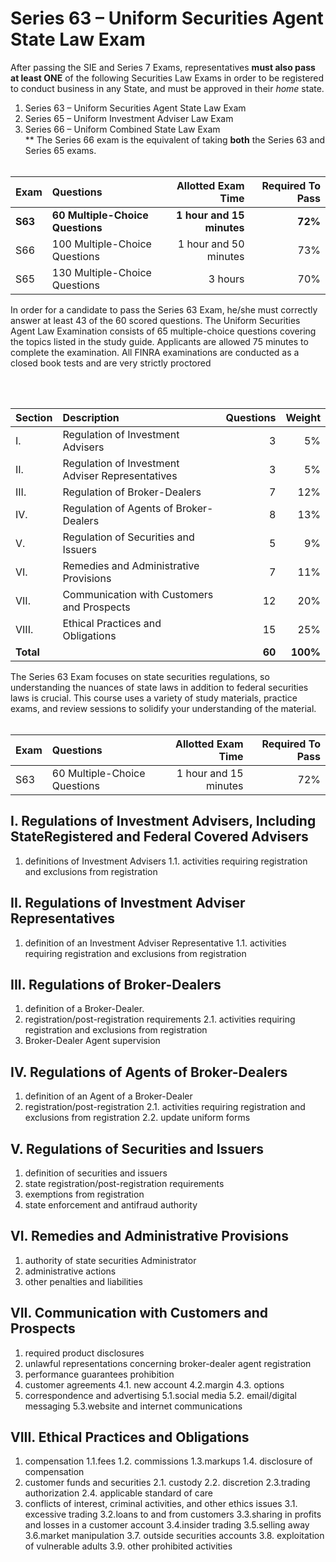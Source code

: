 # Series 63 – Uniform Securities Agent State Law Exam </br>

After passing the SIE and Series 7 Exams, representatives **must also pass at least ONE** of the following Securities Law Exams in order to be registered to conduct business in any State, and must be approved in their *home* state.

1. Series 63 – Uniform Securities Agent State Law Exam </br>
2. Series 65 – Uniform Investment Adviser Law Exam</br>
3. Series 66 – Uniform Combined State Law Exam</br>
** The Series 66 exam is the equivalent of taking **both** the Series 63 and Series 65 exams.</br></br>

| Exam    | Questions | Allotted Exam Time | Required To Pass |
| :-------- | :------- | -------: |-------: |
| **S63**   | **60 Multiple-Choice Questions**   | **1 hour and 15 minutes**    | **72%** |
| S66    | 100 Multiple-Choice Questions   | 1 hour and 50 minutes    | 73% |
| S65    | 130 Multiple-Choice Questions    | 3 hours   | 70% |

In order for a candidate to pass the Series 63 Exam, he/she must correctly answer at least 43 of the 60 scored questions. The Uniform Securities Agent Law Examination consists of 65 multiple-choice questions covering the topics listed in the study guide. Applicants are allowed 75 minutes to complete the examination. All FINRA examinations are conducted as a closed book tests and are very strictly proctored

</br>
</br>

| Section    | Description | Questions | Weight |
| :-------- | :------- | -------: |-------: |
| I. | Regulation of Investment Advisers  | 3 | 5% |
| II. | Regulation of Investment Adviser Representatives  | 3 | 5% |
| III. | Regulation of Broker-Dealers | 7 |  12% |
| IV. | Regulation of Agents of Broker-Dealers | 8 | 13% |
| V. | Regulation of Securities and Issuers  | 5 | 9% |
| VI. |Remedies and Administrative Provisions | 7 | 11% |
| VII. | Communication with Customers and Prospects | 12 |  20% |
| VIII. |  Ethical Practices and Obligations | 15 | 25% |
| **Total** |  | **60** | **100%** |

The Series 63 Exam focuses on state securities regulations, so understanding the nuances of state laws in addition to federal securities laws is crucial. This course uses a variety of study materials, practice exams, and review sessions to solidify your understanding of the material. </br></br>


| Exam    | Questions | Allotted Exam Time | Required To Pass |
| :-------- | :------- | -------: |-------: |
| S63 | 60 Multiple-Choice Questions   | 1 hour and 15 minutes    | 72% |


## I. Regulations of Investment Advisers, Including StateRegistered and Federal Covered Advisers

1. definitions of Investment Advisers
1.1. activities requiring registration and exclusions
from registration

## II. Regulations of Investment Adviser Representatives
1. definition of an Investment Adviser Representative
1.1. activities requiring registration and exclusions
from registration

## III. Regulations of Broker-Dealers
1. definition of a Broker-Dealer.
2. registration/post-registration requirements
2.1. activities requiring registration and exclusions
from registration
3. Broker-Dealer Agent supervision

## IV. Regulations of Agents of Broker-Dealers
1. definition of an Agent of a Broker-Dealer
2. registration/post-registration
2.1. activities requiring registration and exclusions
from registration
2.2. update uniform forms

## V. Regulations of Securities and Issuers
1. definition of securities and issuers
2. state registration/post-registration requirements
3. exemptions from registration
4. state enforcement and antifraud authority

## VI. Remedies and Administrative Provisions
1. authority of state securities Administrator
2. administrative actions
3. other penalties and liabilities

## VII. Communication with Customers and Prospects
1. required product disclosures
2. unlawful representations concerning broker-dealer agent
registration
3. performance guarantees prohibition
4. customer agreements
4.1. new account
4.2.margin
4.3. options
5. correspondence and advertising
5.1.social media
5.2. email/digital messaging
5.3.website and internet communications

## VIII. Ethical Practices and Obligations
1. compensation
1.1.fees
1.2. commissions
1.3.markups
1.4. disclosure of compensation
2. customer funds and securities
2.1. custody
2.2. discretion
2.3.trading authorization
2.4. applicable standard of care
3. conflicts of interest, criminal activities, and other ethics
issues
3.1. excessive trading
3.2.loans to and from customers
3.3.sharing in profits and losses in a customer account
3.4.insider trading
3.5.selling away
3.6.market manipulation
3.7. outside securities accounts
3.8. exploitation of vulnerable adults
3.9. other prohibited activities
